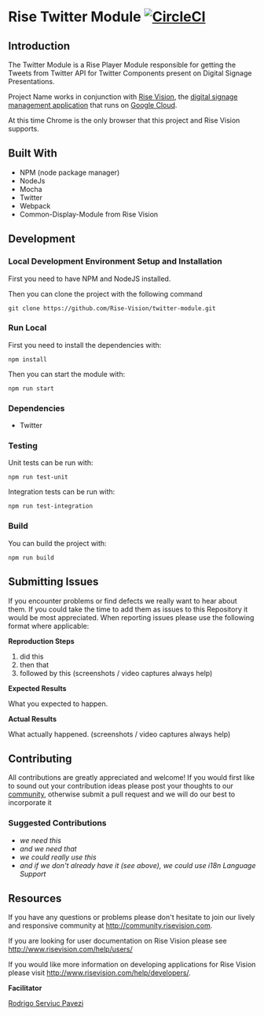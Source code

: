 # Rise Twitter Module [![CircleCI](https://circleci.com/gh/Rise-Vision/twitter-module/tree/master.svg?style=svg)](https://circleci.com/gh/Rise-Vision/twitter-module/tree/master)

## Introduction

The Twitter Module is a Rise Player Module responsible for getting the Tweets from Twitter API for Twitter Components present on Digital Signage Presentations.

Project Name works in conjunction with [Rise Vision](http://www.risevision.com), the [digital signage management application](http://apps.risevision.com/) that runs on [Google Cloud](https://cloud.google.com).

At this time Chrome is the only browser that this project and Rise Vision supports.

## Built With
- NPM (node package manager)
- NodeJs
- Mocha
- Twitter
- Webpack
- Common-Display-Module from Rise Vision

## Development

### Local Development Environment Setup and Installation

First you need to have NPM and NodeJS installed.

Then you can clone the project with the following command
```
git clone https://github.com/Rise-Vision/twitter-module.git
```

### Run Local
First you need to install the dependencies with:
```
npm install
```

Then you can start the module with:
```
npm run start
```

### Dependencies
- Twitter

### Testing
Unit tests can be run with:
```
npm run test-unit
```

Integration tests can be run with:
```
npm run test-integration
```

### Build
You can build the project with:
```
npm run build
```

## Submitting Issues
If you encounter problems or find defects we really want to hear about them. If you could take the time to add them as issues to this Repository it would be most appreciated. When reporting issues please use the following format where applicable:

**Reproduction Steps**

1. did this
2. then that
3. followed by this (screenshots / video captures always help)

**Expected Results**

What you expected to happen.

**Actual Results**

What actually happened. (screenshots / video captures always help)

## Contributing
All contributions are greatly appreciated and welcome! If you would first like to sound out your contribution ideas please post your thoughts to our [community](http://community.risevision.com), otherwise submit a pull request and we will do our best to incorporate it

### Suggested Contributions
- *we need this*
- *and we need that*
- *we could really use this*
- *and if we don't already have it (see above), we could use i18n Language Support*

## Resources
If you have any questions or problems please don't hesitate to join our lively and responsive community at http://community.risevision.com.

If you are looking for user documentation on Rise Vision please see http://www.risevision.com/help/users/

If you would like more information on developing applications for Rise Vision please visit http://www.risevision.com/help/developers/.

**Facilitator**

[Rodrigo Serviuc Pavezi](https://github.com/rodrigopavezi "Rodrigo Pavezi")
